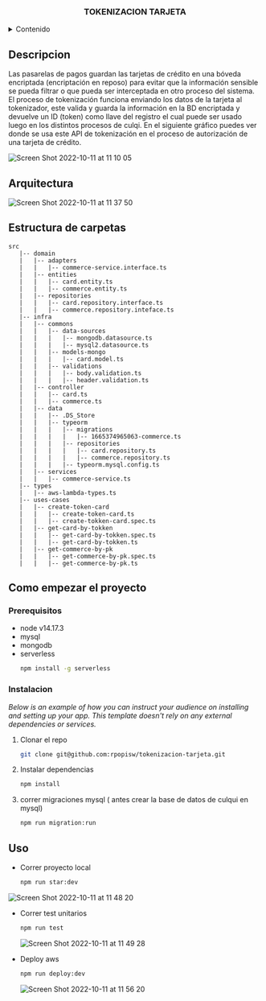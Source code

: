 <!-- PROJECT LOGO -->
<br />
<div align="center">
  <h3 align="center">TOKENIZACION TARJETA</h3>
</div>

<!-- TABLE OF CONTENTS -->
<details>
  <summary>Contenido</summary>
  <ol>
    <li>
      <a href="#Descripcion">Descripcion</a>
    </li>
    <li>
      <a href="#Arquitectura">Arquitectura</a>
    </li>
    <li>
      <a href="#started">Como empezar por el proyecto</a>
      <ul>
        <li><a href="#prerequisites">Prerequisites</a></li>
        <li><a href="#ins">Instalacion</a></li>
      </ul>
    </li>
    <li><a href="#uso">Usos</a></li>
  </ol>
</details>

<a name="Descripcion"/></a>
<!-- Descripcion -->
## Descripcion
Las pasarelas de pagos guardan las tarjetas de crédito en una bóveda encriptada
(encriptación en reposo) para evitar que la información sensible se pueda filtrar o que
pueda ser interceptada en otro proceso del sistema.
El proceso de tokenización funciona enviando los datos de la tarjeta al tokenizador, este
valida y guarda la información en la BD encriptada y devuelve un ID (token) como llave
del registro el cual puede ser usado luego en los distintos procesos de culqi.
En el siguiente gráfico puedes ver donde se usa este API de tokenización en el proceso
de autorización de una tarjeta de crédito.

![Screen Shot 2022-10-11 at 11 10 05](https://user-images.githubusercontent.com/69777661/195144109-c5308543-35f4-491b-a8ff-db6e2b495655.png)

<a name="Arquitectura"/></a>
<!-- Arquitectura -->
## Arquitectura
![Screen Shot 2022-10-11 at 11 37 50](https://user-images.githubusercontent.com/69777661/195149933-6524d348-f6b2-4d2e-b7a3-6921931e3279.png)
<!-- GETTING STARTED -->

<a name="started"/></a>
## Estructura de carpetas

```
src
   |-- domain
   |   |-- adapters
   |   |   |-- commerce-service.interface.ts
   |   |-- entities
   |   |   |-- card.entity.ts
   |   |   |-- commerce.entity.ts
   |   |-- repositories
   |   |   |-- card.repository.interface.ts
   |   |   |-- commerce.repository.inteface.ts
   |-- infra
   |   |-- commons
   |   |   |-- data-sources
   |   |   |   |-- mongodb.datasource.ts
   |   |   |   |-- mysql2.datasource.ts
   |   |   |-- models-mongo
   |   |   |   |-- card.model.ts
   |   |   |-- validations
   |   |   |   |-- body.validation.ts
   |   |   |   |-- header.validation.ts
   |   |-- controller
   |   |   |-- card.ts
   |   |   |-- commerce.ts
   |   |-- data
   |   |   |-- .DS_Store
   |   |   |-- typeorm
   |   |   |   |-- migrations
   |   |   |   |   |-- 1665374965063-commerce.ts
   |   |   |   |-- repositories
   |   |   |   |   |-- card.repository.ts
   |   |   |   |   |-- commerce.repository.ts
   |   |   |   |-- typeorm.mysql.config.ts
   |   |-- services
   |   |   |-- commerce-service.ts
   |-- types
   |   |-- aws-lambda-types.ts
   |-- uses-cases
   |   |-- create-token-card
   |   |   |-- create-token-card.ts
   |   |   |-- create-tokken-card.spec.ts
   |   |-- get-card-by-tokken
   |   |   |-- get-card-by-tokken.spec.ts
   |   |   |-- get-card-by-tokken.ts
   |   |-- get-commerce-by-pk
   |   |   |-- get-commerce-by-pk.spec.ts
   |   |   |-- get-commerce-by-pk.ts
```
## Como empezar el proyecto
<a name="prerequisites"/></a>
### Prerequisitos
* node v14.17.3
* mysql
* mongodb
* serverless
  ```sh
  npm install -g serverless
  ```
<a name="ins"/></a>  
### Instalacion

_Below is an example of how you can instruct your audience on installing and setting up your app. This template doesn't rely on any external dependencies or services._

1. Clonar el repo
   ```sh
   git clone git@github.com:rpopisw/tokenizacion-tarjeta.git
   ```
2. Instalar dependencias
   ```sh
   npm install
   ```
3. correr migraciones mysql ( antes crear la base de datos de culqui en mysql) 
   ```sh
   npm run migration:run
   ```

<!-- USAGE EXAMPLES -->
<a name="uso"/></a>  

## Uso

* Correr proyecto local
  ```sh
  npm run star:dev
  ```
![Screen Shot 2022-10-11 at 11 48 20](https://user-images.githubusercontent.com/69777661/195151946-de4091f0-8cc6-4669-b066-2db3ed935196.png)

* Correr test unitarios
  ```sh
  npm run test
  ```
  ![Screen Shot 2022-10-11 at 11 49 28](https://user-images.githubusercontent.com/69777661/195152180-1b28a09b-8c00-46f5-99f4-6c8474c1cc3e.png)

* Deploy aws
  ```sh
  npm run deploy:dev
  ```  
  ![Screen Shot 2022-10-11 at 11 56 20](https://user-images.githubusercontent.com/69777661/195153626-4676f958-0c49-435d-98d4-b62796f44297.png)

